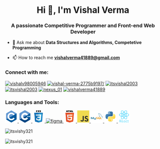 <h1 align="center">Hi 👋, I'm Vishal Verma</h1>
<h3 align="center">A passionate Competitive Programmer and Front-end Web Developer</h3>

- 💬 Ask me about **Data Structures and Algorithms, Competetive Programming**

- 📫 How to reach me **vishalverma41889@gmail.com**

<h3 align="left">Connect with me:</h3>
<p align="left">
<a href="https://twitter.com/vishalv98005946" target="blank"><img align="center" src="https://raw.githubusercontent.com/rahuldkjain/github-profile-readme-generator/master/src/images/icons/Social/twitter.svg" alt="vishalv98005946" height="30" width="40" /></a>
<a href="https://linkedin.com/in/vishal-verma-2775b9197/" target="blank"><img align="center" src="https://raw.githubusercontent.com/rahuldkjain/github-profile-readme-generator/master/src/images/icons/Social/linked-in-alt.svg" alt="vishal-verma-2775b9197/" height="30" width="40" /></a>
<a href="https://www.codechef.com/users/itsvishal2003" target="blank"><img align="center" src="https://cdn.jsdelivr.net/npm/simple-icons@3.1.0/icons/codechef.svg" alt="itsvishal2003" height="30" width="40" /></a>
<a href="https://codeforces.com/profile/itsvishal2003" target="blank"><img align="center" src="https://raw.githubusercontent.com/rahuldkjain/github-profile-readme-generator/master/src/images/icons/Social/codeforces.svg" alt="itsvishal2003" height="30" width="40" /></a>
<a href="https://www.leetcode.com/nexus_01" target="blank"><img align="center" src="https://raw.githubusercontent.com/rahuldkjain/github-profile-readme-generator/master/src/images/icons/Social/leet-code.svg" alt="nexus_01" height="30" width="40" /></a>
<a href="https://auth.geeksforgeeks.org/user/vishalverma41889" target="blank"><img align="center" src="https://raw.githubusercontent.com/rahuldkjain/github-profile-readme-generator/master/src/images/icons/Social/geeks-for-geeks.svg" alt="vishalverma41889" height="30" width="40" /></a>
</p>

<h3 align="left">Languages and Tools:</h3>
<p align="left"> <a href="https://www.cprogramming.com/" target="_blank" rel="noreferrer"> <img src="https://raw.githubusercontent.com/devicons/devicon/master/icons/c/c-original.svg" alt="c" width="40" height="40"/> </a> <a href="https://www.w3schools.com/cpp/" target="_blank" rel="noreferrer"> <img src="https://raw.githubusercontent.com/devicons/devicon/master/icons/cplusplus/cplusplus-original.svg" alt="cplusplus" width="40" height="40"/> </a> <a href="https://www.w3schools.com/css/" target="_blank" rel="noreferrer"> <img src="https://raw.githubusercontent.com/devicons/devicon/master/icons/css3/css3-original-wordmark.svg" alt="css3" width="40" height="40"/> </a> <a href="https://www.figma.com/" target="_blank" rel="noreferrer"> <img src="https://www.vectorlogo.zone/logos/figma/figma-icon.svg" alt="figma" width="40" height="40"/> </a> <a href="https://www.w3.org/html/" target="_blank" rel="noreferrer"> <img src="https://raw.githubusercontent.com/devicons/devicon/master/icons/html5/html5-original-wordmark.svg" alt="html5" width="40" height="40"/> </a> <a href="https://developer.mozilla.org/en-US/docs/Web/JavaScript" target="_blank" rel="noreferrer"> <img src="https://raw.githubusercontent.com/devicons/devicon/master/icons/javascript/javascript-original.svg" alt="javascript" width="40" height="40"/> </a> <a href="https://www.mysql.com/" target="_blank" rel="noreferrer"> <img src="https://raw.githubusercontent.com/devicons/devicon/master/icons/mysql/mysql-original-wordmark.svg" alt="mysql" width="40" height="40"/> </a> <a href="https://www.python.org" target="_blank" rel="noreferrer"> <img src="https://raw.githubusercontent.com/devicons/devicon/master/icons/python/python-original.svg" alt="python" width="40" height="40"/> </a> <a href="https://reactjs.org/" target="_blank" rel="noreferrer"> <img src="https://raw.githubusercontent.com/devicons/devicon/master/icons/react/react-original-wordmark.svg" alt="react" width="40" height="40"/> </a> </p>

<p><img align="center" src="https://github-readme-stats.vercel.app/api/top-langs?username=itsvishy321&show_icons=true&locale=en&layout=compact" alt="itsvishy321" /></p>

<p><img align="center" src="https://github-readme-streak-stats.herokuapp.com/?user=itsvishy321&" alt="itsvishy321" /></p>
